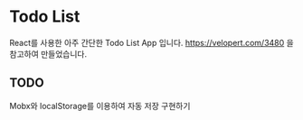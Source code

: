 # Todo List
React를 사용한 아주 간단한 Todo List App 입니다.
https://velopert.com/3480 을 참고하여 만들었습니다.

## TODO
Mobx와 localStorage를 이용하여 자동 저장 구현하기
